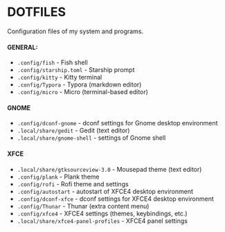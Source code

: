 # DOTFILES
Configuration files of my system and programs.

#### GENERAL:
- `.config/fish` - Fish shell
- `.config/starship.toml` - Starship prompt
- `.config/kitty` - Kitty terminal
- `.config/Typora` - Typora (markdown editor)
- `.config/micro` - Micro (terminal-based editor)

#### GNOME
- `.config/dconf-gnome` - dconf settings for Gnome desktop environment
- `.local/share/gedit` - Gedit (text editor)
- `.local/share/gnome-shell` - settings of Gnome shell

#### XFCE
- `.local/share/gtksourceview-3.0` - Mousepad theme (text editor)
- `.config/plank` - Plank theme
- `.config/rofi` - Rofi theme and settings
- `.config/autostart` - autostart of XFCE4 desktop environment
- `.config/dconf-xfce` - dconf settings for XFCE4 desktop environment
- `.config/Thunar` - Thunar (extra content menu)
- `.config/xfce4` - XFCE4 settings (themes, keybindings, etc.)
- `.local/share/xfce4-panel-profiles` - XFCE4 panel settings 
